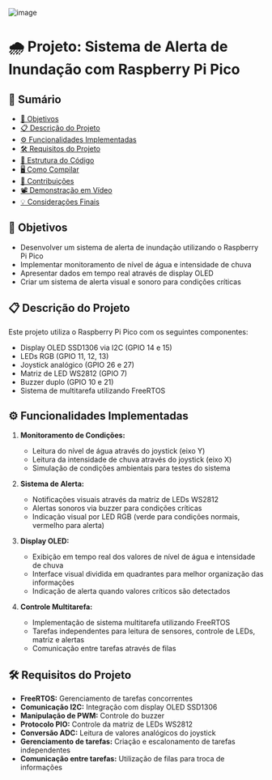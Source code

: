 ![image](https://github.com/user-attachments/assets/f2a5c9b8-6208-4723-8f46-1d74be421827)

# 🌧️ Projeto: Sistema de Alerta de Inundação com Raspberry Pi Pico

## 📑 Sumário
- [🎯 Objetivos](#-objetivos)
- [📋 Descrição do Projeto](#-descrição-do-projeto)
- [⚙️ Funcionalidades Implementadas](#️-funcionalidades-implementadas)
- [🛠️ Requisitos do Projeto](#️-requisitos-do-projeto)
- [📂 Estrutura do Código](#-estrutura-do-código)
- [🖥️ Como Compilar](#️-como-compilar)
- [🤝 Contribuições](#-contribuições)
- [📽️ Demonstração em Vídeo](#️-demonstração-em-vídeo)
- [💡 Considerações Finais](#-considerações-finais)

## 🎯 Objetivos
- Desenvolver um sistema de alerta de inundação utilizando o Raspberry Pi Pico
- Implementar monitoramento de nível de água e intensidade de chuva
- Apresentar dados em tempo real através de display OLED
- Criar um sistema de alerta visual e sonoro para condições críticas

## 📋 Descrição do Projeto
Este projeto utiliza o Raspberry Pi Pico com os seguintes componentes:
- Display OLED SSD1306 via I2C (GPIO 14 e 15)
- LEDs RGB (GPIO 11, 12, 13)
- Joystick analógico (GPIO 26 e 27)
- Matriz de LED WS2812 (GPIO 7)
- Buzzer duplo (GPIO 10 e 21)
- Sistema de multitarefa utilizando FreeRTOS

## ⚙️ Funcionalidades Implementadas
1. **Monitoramento de Condições:**
   - Leitura do nível de água através do joystick (eixo Y)
   - Leitura da intensidade de chuva através do joystick (eixo X)
   - Simulação de condições ambientais para testes do sistema

2. **Sistema de Alerta:**
   - Notificações visuais através da matriz de LEDs WS2812
   - Alertas sonoros via buzzer para condições críticas
   - Indicação visual por LED RGB (verde para condições normais, vermelho para alerta)

3. **Display OLED:**
   - Exibição em tempo real dos valores de nível de água e intensidade de chuva
   - Interface visual dividida em quadrantes para melhor organização das informações
   - Indicação de alerta quando valores críticos são detectados

4. **Controle Multitarefa:**
   - Implementação de sistema multitarefa utilizando FreeRTOS
   - Tarefas independentes para leitura de sensores, controle de LEDs, matriz e alertas
   - Comunicação entre tarefas através de filas

## 🛠️ Requisitos do Projeto
- **FreeRTOS:** Gerenciamento de tarefas concorrentes
- **Comunicação I2C:** Integração com display OLED SSD1306
- **Manipulação de PWM:** Controle do buzzer
- **Protocolo PIO:** Controle da matriz de LEDs WS2812
- **Conversão ADC:** Leitura de valores analógicos do joystick
- **Gerenciamento de tarefas:** Criação e escalonamento de tarefas independentes
- **Comunicação entre tarefas:** Utilização de filas para troca de informações
